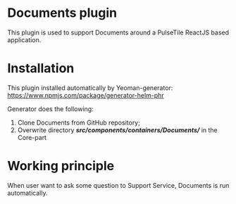 # Documents plugin

This plugin is used to support Documents around a PulseTile ReactJS based application.

# Installation

This plugin installed automatically by Yeoman-generator: https://www.npmjs.com/package/generator-helm-phr

Generator does the following:
1) Clone Documents from GitHub repository;
2) Overwrite directory **_src/components/containers/Documents/_** in the Core-part

# Working principle

When user want to ask some question to Support Service, Documents is run automatically.


